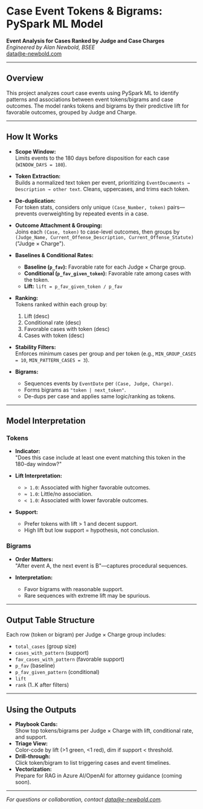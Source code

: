 # Case Event Tokens & Bigrams: PySpark ML Model

**Event Analysis for Cases Ranked by Judge and Case Charges**  
_Engineered by Alan Newbold, BSEE_  
[data@e-newbold.com](mailto:data@e-newbold.com)

---

## Overview

This project analyzes court case events using PySpark ML to identify patterns and associations between event tokens/bigrams and case outcomes. The model ranks tokens and bigrams by their predictive lift for favorable outcomes, grouped by Judge and Charge.

---

## How It Works

- **Scope Window:**  
  Limits events to the 180 days before disposition for each case (`WINDOW_DAYS = 180`).

- **Token Extraction:**  
  Builds a normalized text token per event, prioritizing `EventDocuments → Description → other text`. Cleans, uppercases, and trims each token.

- **De-duplication:**  
  For token stats, considers only unique `(Case_Number, token)` pairs—prevents overweighting by repeated events in a case.

- **Outcome Attachment & Grouping:**  
  Joins each `(Case, token)` to case-level outcomes, then groups by `(Judge_Name, Current_Offense_Description, Current_Offense_Statute)` ("Judge × Charge").

- **Baselines & Conditional Rates:**

  - **Baseline (`p_fav`):** Favorable rate for each Judge × Charge group.
  - **Conditional (`p_fav_given_token`):** Favorable rate among cases with the token.
  - **Lift:** `lift = p_fav_given_token / p_fav`

- **Ranking:**  
  Tokens ranked within each group by:

  1. Lift (desc)
  2. Conditional rate (desc)
  3. Favorable cases with token (desc)
  4. Cases with token (desc)

- **Stability Filters:**  
  Enforces minimum cases per group and per token (e.g., `MIN_GROUP_CASES = 10`, `MIN_PATTERN_CASES = 3`).

- **Bigrams:**
  - Sequences events by `EventDate` per `(Case, Judge, Charge)`.
  - Forms bigrams as `"token | next_token"`.
  - De-dups per case and applies same logic/ranking as tokens.

---

## Model Interpretation

### Tokens

- **Indicator:**  
  "Does this case include at least one event matching this token in the 180-day window?"

- **Lift Interpretation:**

  - `> 1.0`: Associated with higher favorable outcomes.
  - `≈ 1.0`: Little/no association.
  - `< 1.0`: Associated with lower favorable outcomes.

- **Support:**
  - Prefer tokens with lift > 1 and decent support.
  - High lift but low support = hypothesis, not conclusion.

### Bigrams

- **Order Matters:**  
  "After event A, the next event is B"—captures procedural sequences.

- **Interpretation:**
  - Favor bigrams with reasonable support.
  - Rare sequences with extreme lift may be spurious.

---

## Output Table Structure

Each row (token or bigram) per Judge × Charge group includes:

- `total_cases` (group size)
- `cases_with_pattern` (support)
- `fav_cases_with_pattern` (favorable support)
- `p_fav` (baseline)
- `p_fav_given_pattern` (conditional)
- `lift`
- `rank` (1..K after filters)

---

## Using the Outputs

- **Playbook Cards:**  
  Show top tokens/bigrams per Judge × Charge with lift, conditional rate, and support.
- **Triage View:**  
  Color-code by lift (>1 green, <1 red), dim if support < threshold.
- **Drill-through:**  
  Click token/bigram to list triggering cases and event timelines.
- **Vectorization:**  
  Prepare for RAG in Azure AI/OpenAI for attorney guidance (coming soon).

---

_For questions or collaboration, contact [data@e-newbold.com](mailto:data@e-newbold.com)._
